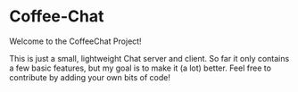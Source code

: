 # Coffee-Chat

Welcome to the CoffeeChat Project!

This is just a small, lightweight Chat server and client. So far it only contains a few basic features, but my goal is to make it (a lot) better. Feel free to contribute by adding your own bits of code!
